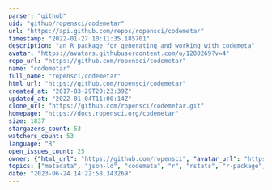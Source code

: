 ```yaml
---
parser: "github"
uid: "github/ropensci/codemetar"
url: "https://api.github.com/repos/ropensci/codemetar"
timestamp: "2022-01-27 10:11:35.185701"
description: "an R package for generating and working with codemeta"
avatar: "https://avatars.githubusercontent.com/u/1200269?v=4"
repo_url: "https://github.com/ropensci/codemetar"
name: "codemetar"
full_name: "ropensci/codemetar"
html_url: "https://github.com/ropensci/codemetar"
created_at: "2017-03-29T20:23:39Z"
updated_at: "2022-01-04T11:00:14Z"
clone_url: "https://github.com/ropensci/codemetar.git"
homepage: "https://docs.ropensci.org/codemetar"
size: 1837
stargazers_count: 53
watchers_count: 53
language: "R"
open_issues_count: 25
owner: {"html_url": "https://github.com/ropensci", "avatar_url": "https://avatars.githubusercontent.com/u/1200269?v=4", "login": "ropensci", "type": "Organization"}
topics: ["metadata", "json-ld", "codemeta", "r", "rstats", "r-package", "peer-reviewed", "citation", "credit", "linked-data", "ropensci", "data-publication"]
date: "2023-06-24 14:22:58.343269"
---
```

